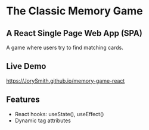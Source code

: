 # The Classic Memory Game
## A React Single Page Web App (SPA)  

A game where users try to find matching cards.  

## Live Demo  

https://JorySmith.github.io/memory-game-react    

## Features  

- React hooks: useState(), useEffect()  
- Dynamic tag attributes  
